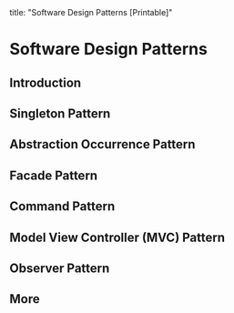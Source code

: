 <frontmatter>
title: "Software Design Patterns [Printable]"
</frontmatter>

<link rel="stylesheet" href="{{baseUrl}}/css/textbook.css">

<div class="website-content">

<div id="main">

# Software Design Patterns

## Introduction

<include src="introduction/what/unit-inParent-asFlat-print.md" boilerplate />
<include src="introduction/format/unit-inParent-asFlat-print.md" boilerplate />

## Singleton Pattern

<include src="singleton/what/unit-inParent-asFlat-print.md" boilerplate />
<include src="singleton/implementation/unit-inParent-asFlat-print.md" boilerplate />
<include src="singleton/evaluation/unit-inParent-asFlat-print.md" boilerplate />

## Abstraction Occurrence Pattern

<include src="abstractionOccurrence/what/unit-inParent-asFlat-print.md" boilerplate />

## Facade Pattern

<include src="facade/what/unit-inParent-asFlat-print.md" boilerplate />

## Command Pattern

<include src="command/what/unit-inParent-asFlat-print.md" boilerplate />

## Model View Controller (MVC) Pattern

<include src="modelViewController/what/unit-inParent-asFlat-print.md" boilerplate />

## Observer Pattern

<include src="observer/what/unit-inParent-asFlat-print.md" boilerplate />

## More

<include src="more/combiningDesignPatterns/unit-inParent-asFlat-print.md" boilerplate />
<include src="more/otherDesignPatterns/unit-inParent-asFlat-print.md" boilerplate />
<include src="more/usingDesignPatterns/unit-inParent-asFlat-print.md" boilerplate />
<include src="more/otherTypesOfPatterns/unit-inParent-asFlat-print.md" boilerplate />
<include src="more/vsPrinciples/unit-inParent-asFlat-print.md" boilerplate />

</div>

</div>
